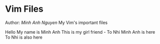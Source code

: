 # Vim Files
Author: *Minh Anh Nguyen*
My Vim's important files

Hello My name is Minh Anh
This is my girl friend - To Nhi
Minh Anh is here
To Nhi is also here

